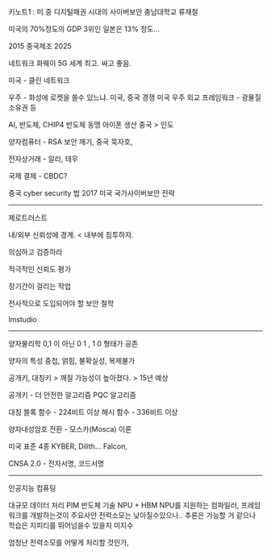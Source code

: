 키노트1 : 미.중 디지털패권 시대의 사이버보안
충남대학교 류재철

미국의 70%정도의 GDP
3위인 일본은 13% 정도...

2015 중국제조 2025

네트워크 화웨이 5G 세계 최고. 싸고 좋음.
 
미국 - 클린 네트워크

우주 - 화성에 로켓을 쏠수 있느냐. 미국, 중국 경쟁
미국 우주 외교 프레임워크 - 광물질 소유권 등

AI, 반도체, CHIP4 반도체 동맹 
아이폰 생산 중국 > 인도 

양자컴퓨터 - RSA 보안 깨기,  중국 묵자호, 

전자상거래 - 알리, 테무 

국제 결제 - CBDC?

중국 cyber security 법 2017 
미국 국가사이버보안 전략

---

제로트러스트

내/외부 신뢰성에 경계. < 내부에 침투하자.

의심하고 검증하라

적극적인 신뢰도 평가

장기간이 걸리는 작업

전사적으로 도입되어야 할 보안 철학

lmstudio

---

양자물리학
0,1 이 아닌 0 1 , 1 0 형태가 공존 

양자의 특성
	중첩, 얽힘, 불확실성, 복제불가

공개키, 대칭키 > 깨질 가능성이 높아졌다.    > 15년 예상   

공개키 - 더 안전한 알고리즘
PQC 알고리즘

대칭 블록 함수 - 224비트 이상
     해시 함수 - 336비트 이상

양자내성암호 전환 - 모스카(Mosca) 이론

미국 표준 4종 
KYBER, Dilith... Falcon,  

CNSA 2.0 - 전자서명, 코드서명

---

인공지능 컴퓨팅

대규모 데이터 처리
PIM 반도체 기술
	NPU + HBM
	NPU를 지원하는 컴파일러, 프레임워크를 개발하는것이 주요사안
	전력소모는 낮아질수있으나..
	추론은 가능할 거 같으나 학습은 지피티를 뛰어넘을수 있을지 미지수

엄청난 전력소모를 어떻게 처리할 것인가,

